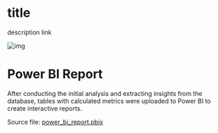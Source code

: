 # title
description
link

![img](https://github.com/gnoevoy/mobile_app_a-b_testing/assets/43414592/8a8cfb3b-fb3f-4a48-a0d8-14fd223cc89a)



# **Power BI Report**

After conducting the initial analysis and extracting insights from the database, tables with calculated metrics were uploaded to Power BI to create interactive reports.

Source file: [power_bi_report.pbix]()

<br>
